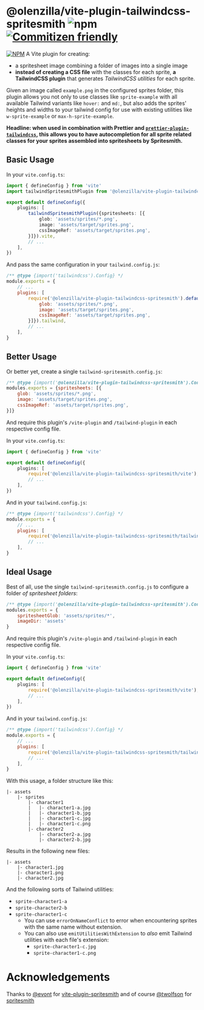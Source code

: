 # @olenzilla/vite-plugin-tailwindcss-spritesmith ![npm](https://img.shields.io/npm/v/@olenzilla/vite-plugin-tailwindcss-spritesmith) [![Commitizen friendly](https://img.shields.io/badge/commitizen-friendly-brightgreen.svg)](http://commitizen.github.io/cz-cli/)

[![NPM](https://nodei.co/npm/@olenzilla/vite-plugin-tailwindcss-spritesmith.png)](https://nodei.co/npm/@olenzilla/vite-plugin-tailwindcss-spritesmith/)
A Vite plugin for creating:
* a spritesheet image combining a folder of images into a single image
* **instead of creating a CSS file** with the classes for each sprite, **a TailwindCSS plugin** that generates _TailwindCSS utilities_ for each sprite.

Given an image called `example.png` in the configured sprites folder, this plugin allows you not only to use classes like `sprite-example` with all available Tailwind variants like `hover:` and `md:`, but also adds the sprites' heights and widths to your tailwind config for use with existing utilities like `w-sprite-example` or `max-h-sprite-example`.

**Headline: when used in combination with Prettier and [`prettier-plugin-tailwindcss`](https://www.npmjs.com/package/prettier-plugin-tailwindcss), this allows you to have autocompletion for all sprite related classes for your sprites assembled into spritesheets by Spritesmith.**

## Basic Usage

In your `vite.config.ts`:
```ts
import { defineConfig } from 'vite'
import tailwindSpritesmithPlugin from '@olenzilla/vite-plugin-tailwindcss-spritesmith'

export default defineConfig({
	plugins: [
		tailwindSpritesmithPlugin({spritesheets: [{
			glob: 'assets/sprites/*.png',
			image: 'assets/target/sprites.png',
			cssImageRef: 'assets/target/sprites.png',
		}]}).vite,
		// ...
	],
})
```

And pass the same configuration in your `tailwind.config.js`:
```js
/** @type {import('tailwindcss').Config} */
module.exports = {
	// ...
	plugins: [
		require('@olenzilla/vite-plugin-tailwindcss-spritesmith').default({spritesheets: [{
			glob: 'assets/sprites/*.png',
			image: 'assets/target/sprites.png',
			cssImageRef: 'assets/target/sprites.png',
		}]}).tailwind,
		// ...
	],
}
```

## Better Usage

Or better yet, create a single `tailwind-spritesmith.config.js`:
```js
/** @type {import('@olenzilla/vite-plugin-tailwindcss-spritesmith').Config} */
modules.exports = {spritesheets: [{
	glob: 'assets/sprites/*.png',
	image: 'assets/target/sprites.png',
	cssImageRef: 'assets/target/sprites.png',
}]}
```

And require this plugin's `/vite-plugin` and `/tailwind-plugin` in each respective config file.

In your `vite.config.ts`:
```ts
import { defineConfig } from 'vite'

export default defineConfig({
	plugins: [
		require('@olenzilla/vite-plugin-tailwindcss-spritesmith/vite'),
		// ...
	],
})
```

And in your `tailwind.config.js`:
```js
/** @type {import('tailwindcss').Config} */
module.exports = {
	// ...
	plugins: [
		require('@olenzilla/vite-plugin-tailwindcss-spritesmith/tailwind'),
		// ...
	],
}
```

## Ideal Usage

Best of all, use the single `tailwind-spritesmith.config.js` to configure a folder _of spritesheet folders_:
```js
/** @type {import('@olenzilla/vite-plugin-tailwindcss-spritesmith').Config} */
modules.exports = {
	spritesheetGlob: 'assets/sprites/*',
	imageDir: 'assets'
}
```

And require this plugin's `/vite-plugin` and `/tailwind-plugin` in each respective config file.

In your `vite.config.ts`:
```ts
import { defineConfig } from 'vite'

export default defineConfig({
	plugins: [
		require('@olenzilla/vite-plugin-tailwindcss-spritesmith/vite'),
		// ...
	],
})
```

And in your `tailwind.config.js`:
```js
/** @type {import('tailwindcss').Config} */
module.exports = {
	// ...
	plugins: [
		require('@olenzilla/vite-plugin-tailwindcss-spritesmith/tailwind'),
		// ...
	],
}
```

With this usage, a folder structure like this:
```
|- assets
	|- sprites
		|- character1
		|	|- character1-a.jpg
		|	|- character1-b.jpg
		|	|- character1-c.jpg
		|	|- character1-c.png
		|- character2
			|- character2-a.jpg
			|- character2-b.jpg
```
Results in the following new files:
```
|- assets
	|- character1.jpg
	|- character1.png
	|- character2.jpg
```
And the following sorts of Tailwind utilities:
* `sprite-character1-a`
* `sprite-character2-b`
* `sprite-character1-c`
  * You can use `errorOnNameConflict` to error when encountering sprites with the same name without extension.
  * You can also use `emitUtilitiesWithExtension` to *also* emit Tailwind utilities with each file's extension:
    * `sprite-character1-c.jpg`
    * `sprite-character1-c.png`

# Acknowledgements
Thanks to [@evont](https://github.com/evont) for [vite-plugin-spritesmith](https://github.com/evont/vite-plugin-spritesmith) and of course [@twolfson](https://github.com/twolfson) for [spritesmith](https://github.com/twolfson/spritesmith)
